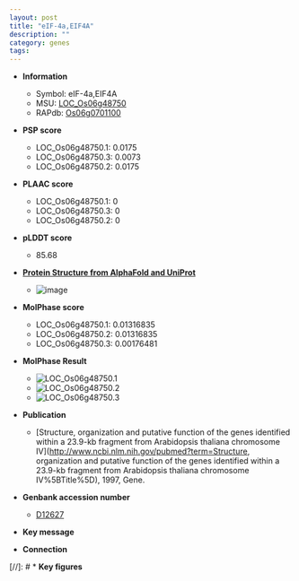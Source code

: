 ```yaml
---
layout: post
title: "eIF-4a,EIF4A"
description: ""
category: genes
tags: 
---
```


* **Information**  
    + Symbol: eIF-4a,EIF4A  
    + MSU: [LOC_Os06g48750](http://rice.plantbiology.msu.edu/cgi-bin/ORF_infopage.cgi?orf=LOC_Os06g48750)  
    + RAPdb: [Os06g0701100](http://rapdb.dna.affrc.go.jp/viewer/gbrowse_details/irgsp1?name=Os06g0701100)  

* **PSP score**  
    + LOC_Os06g48750.1: 0.0175 
    + LOC_Os06g48750.3: 0.0073 
    + LOC_Os06g48750.2: 0.0175 

* **PLAAC score**  
    + LOC_Os06g48750.1: 0 
    + LOC_Os06g48750.3: 0 
    + LOC_Os06g48750.2: 0 

* **pLDDT score**
    + 85.68

* **[Protein Structure from AlphaFold and UniProt](https://www.uniprot.org/uniprotkb/P35683/entry#structure)**
    + ![image](https://ricepsp.github.io/images/P/AF-P35683-F1.png)

* **MolPhase score**
    + LOC_Os06g48750.1: 0.01316835
    + LOC_Os06g48750.2: 0.01316835
    + LOC_Os06g48750.3: 0.00176481

* **MolPhase Result**
    + ![LOC_Os06g48750.1](https://304243504.github.io/Pictures/LOC_Os06g/LOC_Os06g48750.1.png)
    + ![LOC_Os06g48750.2](https://304243504.github.io/Pictures/LOC_Os06g/LOC_Os06g48750.2.png)
    + ![LOC_Os06g48750.3](https://304243504.github.io/Pictures/LOC_Os06g/LOC_Os06g48750.3.png)

* **Publication**  
    + [Structure, organization and putative function of the genes identified within a 23.9-kb fragment from Arabidopsis thaliana chromosome IV](http://www.ncbi.nlm.nih.gov/pubmed?term=Structure, organization and putative function of the genes identified within a 23.9-kb fragment from Arabidopsis thaliana chromosome IV%5BTitle%5D), 1997, Gene.

* **Genbank accession number**  
    + [D12627](http://www.ncbi.nlm.nih.gov/nuccore/D12627)

* **Key message**  

* **Connection**  

[//]: # * **Key figures**  


